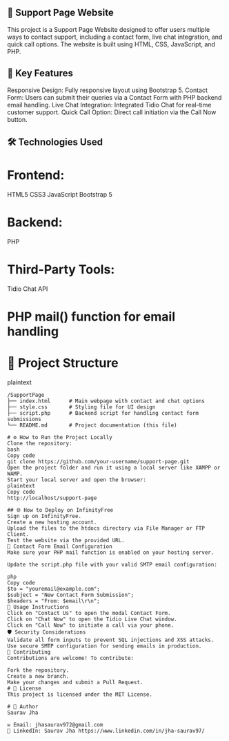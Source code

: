 ## 🌟 Support Page Website ##
This project is a Support Page Website designed to offer users multiple ways to contact support, including a contact form, live chat integration, and quick call options. The website is built using HTML, CSS, JavaScript, and PHP.

## 🚀 Key Features
Responsive Design: Fully responsive layout using Bootstrap 5.
Contact Form: Users can submit their queries via a Contact Form with PHP backend email handling.
Live Chat Integration: Integrated Tidio Chat for real-time customer support.
Quick Call Option: Direct call initiation via the Call Now button.

## 🛠️ Technologies Used
# Frontend:
HTML5
CSS3
JavaScript
Bootstrap 5

# Backend:
PHP

# Third-Party Tools:
Tidio Chat API
# PHP mail() function for email handling
# 📁 Project Structure
plaintext
``` Copy code
/SupportPage
├── index.html      # Main webpage with contact and chat options
├── style.css       # Styling file for UI design
├── script.php      # Backend script for handling contact form submissions
└── README.md       # Project documentation (this file)

# ⚙️ How to Run the Project Locally
Clone the repository:
bash
Copy code
git clone https://github.com/your-username/support-page.git
Open the project folder and run it using a local server like XAMPP or WAMP.
Start your local server and open the browser:
plaintext
Copy code
http://localhost/support-page

## 🌐 How to Deploy on InfinityFree
Sign up on InfinityFree.
Create a new hosting account.
Upload the files to the htdocs directory via File Manager or FTP Client.
Test the website via the provided URL.
📧 Contact Form Email Configuration
Make sure your PHP mail function is enabled on your hosting server.

Update the script.php file with your valid SMTP email configuration:

php
Copy code
$to = "youremail@example.com";
$subject = "New Contact Form Submission";
$headers = "From: $email\r\n";
📝 Usage Instructions
Click on "Contact Us" to open the modal Contact Form.
Click on "Chat Now" to open the Tidio Live Chat window.
Click on "Call Now" to initiate a call via your phone.
🛡️ Security Considerations
Validate all form inputs to prevent SQL injections and XSS attacks.
Use secure SMTP configuration for sending emails in production.
🤝 Contributing
Contributions are welcome! To contribute:

Fork the repository.
Create a new branch.
Make your changes and submit a Pull Request.
# 📜 License
This project is licensed under the MIT License.

# 💼 Author
Saurav Jha

✉️ Email: jhasaurav972@gmail.com
💼 LinkedIn: Saurav Jha https://www.linkedin.com/in/jha-saurav97/
